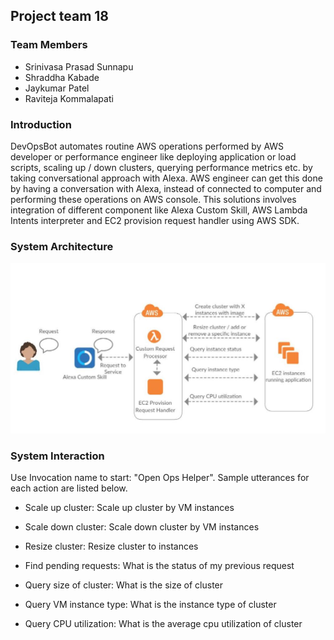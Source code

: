 ## Project team 18
### Team Members
* Srinivasa Prasad Sunnapu
* Shraddha Kabade
* Jaykumar Patel
* Raviteja Kommalapati

### Introduction
DevOpsBot automates routine AWS operations performed by AWS developer or performance engineer like deploying application or load scripts, scaling up / down clusters, querying performance metrics etc. by taking conversational approach with Alexa. AWS engineer can get this done by having a conversation with Alexa, instead of connected to computer and performing these operations on AWS console. This solutions involves integration of different component like Alexa Custom Skill, AWS Lambda Intents interpreter and EC2 provision request handler using AWS SDK.

### System Architecture
![System Architecture](https://github.com/SJSU272LabSP18/DevOpsBot/blob/master/DevOpsBot-Architecture.jpg)

### System Interaction
Use Invocation name to start: "Open Ops Helper".
Sample utterances for each action are listed below.
* Scale up cluster: Scale up <clusterName> cluster by <numbeOfInstances> VM instances 
  
* Scale down cluster: Scale down <clusterName> cluster by <numbeOfInstances> VM instances

* Resize cluster: Resize <clusterName> cluster to <numberOfInstances> instances

* Find pending requests: What is the status of my previous request

* Query size of cluster: What is the size of <clusterName> cluster

* Query VM instance type: What is the instance type of <clusterName> cluster

* Query CPU utilization: What is the average cpu utilization of <clusterName> cluster

